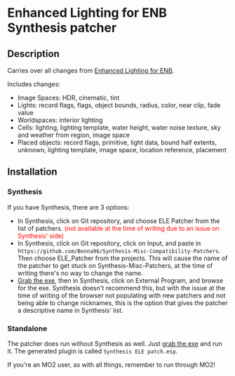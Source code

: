 # Enhanced Lighting for ENB Synthesis patcher

## Description

Carries over all changes from [Enhanced Lighting for ENB](https://www.nexusmods.com/skyrimspecialedition/mods/1377).

Includes changes:
- Image Spaces: HDR, cinematic, tint
- Lights: record flags, flags, object bounds, radius, color, near clip, fade value
- Worldspaces: interior lighting
- Cells: lighting, lighting template, water height, water noise texture, sky and weather from region, image space
- Placed objects: record flags, primitive, light data, bound half extents, unknown, lighting template, image space, location reference, placement

## Installation

### Synthesis

If you have Synthesis, there are 3 options:
- In Synthesis, click on Git repository, and choose ELE Patcher from the list of patchers. <span style="color:red">(not available at the time of writing due to an issue on Synthesis' side)</span>
- In Synthesis, click on Git repository, click on Input, and paste in `https://github.com/Benna96/Synthesis-Misc-Compatibility-Patchers`. Then choose ELE_Patcher from the projects. This will cause the name of the patcher to get stuck on Synthesis-Misc-Patchers, at the time of writing there's no way to change the name.
- [Grab the exe](https://github.com/Benna96/Synthesis-Misc-Compatibility-Patchers/releases/latest/download/ELE_Patcher.exe), then in Synthesis, click on External Program, and browse for the exe. Synthesis doesn't recommend this, but with the issue at the time of writing of the browser not populating with new patchers and not being able to change nicknames, this is the option that gives the patcher a descriptive name in Synthesis' list.

### Standalone

The patcher does run without Synthesis as well. Just [grab the exe](https://github.com/Benna96/Synthesis-Misc-Compatibility-Patchers/releases/latest/download/ELE_Patcher.exe) and run it. The generated plugin is called `Synthesis ELE patch.esp`.

If you're an MO2 user, as with all things, remember to run through MO2!